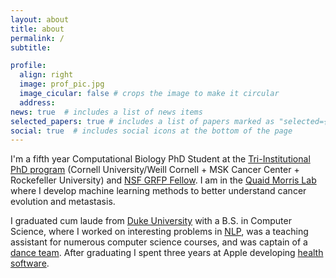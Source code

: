 ```yaml
---
layout: about
title: about
permalink: /
subtitle:

profile:
  align: right
  image: prof_pic.jpg
  image_cicular: false # crops the image to make it circular
  address:
news: true  # includes a list of news items
selected_papers: true # includes a list of papers marked as "selected={true}"
social: true  # includes social icons at the bottom of the page
---
```


I'm a fifth year Computational Biology PhD Student at the [Tri-Institutional PhD program](https://compbio.triiprograms.org/) (Cornell University/Weill Cornell + MSK Cancer Center + Rockefeller University) and [NSF GRFP Fellow](https://www.nsfgrfp.org/). I am in the [Quaid Morris Lab](https://www.morrislab.ai/) where I develop machine learning methods to better understand cancer evolution and metastasis.

I graduated cum laude from [Duke University](https://duke.edu/) with a B.S. in Computer Science, where I worked on interesting problems in [NLP](https://jair.org/index.php/jair/article/view/12665), was a teaching assistant for numerous computer science courses, and was captain of a [dance team](https://dukedhamaka.weebly.com/). After graduating I spent three years at Apple developing [health software](https://developer.apple.com/health-fitness/).


<!-- Write your biography here. Tell the world about yourself. Link to your favorite [subreddit](http://reddit.com). You can put a picture in, too. The code is already in, just name your picture `prof_pic.jpg` and put it in the `img/` folder.

Put your address / P.O. box / other info right below your picture. You can also disable any these elements by editing `profile` property of the YAML header of your `_pages/about.md`. Edit `_bibliography/papers.bib` and Jekyll will render your [publications page](/al-folio/publications/) automatically.

Link to your social media connections, too. This theme is set up to use [Font Awesome icons](http://fortawesome.github.io/Font-Awesome/) and [Academicons](https://jpswalsh.github.io/academicons/), like the ones below. Add your Facebook, Twitter, LinkedIn, Google Scholar, or just disable all of them. -->
